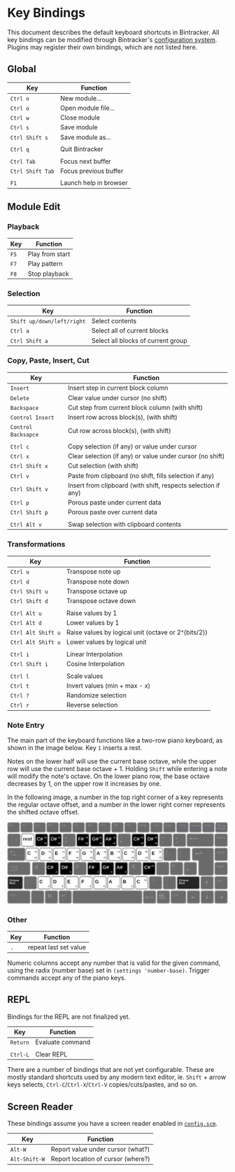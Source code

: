 # Key Bindings

This document describes the default keyboard shortcuts in Bintracker. All key bindings can be modified through Bintracker's [configuration system](configuration.md). Plugins may register their own bindings, which are not listed here.


## Global

Key              | Function
-----------------|----------------------------------------
`Ctrl n`         | New module...
`Ctrl o`         | Open module file...
`Ctrl w`         | Close module
`Ctrl s`         | Save module
`Ctrl Shift s`   | Save module as...
                 |
`Ctrl q`         | Quit Bintracker
                 |
`Ctrl Tab`       | Focus next buffer
`Ctrl Shift Tab` | Focus previous buffer
                 |
`F1`             | Launch help in browser


## Module Edit

### Playback

Key              | Function
-----------------|----------------------------------------
`F5`             | Play from start
`F7`             | Play pattern
`F8`             | Stop playback

### Selection

Key                        | Function
---------------------------|----------------------------------------
`Shift up/down/left/right` | Select contents
`Ctrl a`                   | Select all of current blocks
`Ctrl Shift a`             | Select all blocks of current group

### Copy, Paste, Insert, Cut

Key                 | Function
--------------------|----------------------------------------
`Insert`            | Insert step in current block column
`Delete`            | Clear value under cursor (no shift)
`Backspace`         | Cut step from current block column (with shift)
`Control Insert`    | Insert row across block(s), (with shift)
`Control Backsapce` | Cut row across block(s), (with shift)
                    |
`Ctrl c`            | Copy selection (if any) or value under cursor
`Ctrl x`            | Clear selection (if any) or value under cursor (no shift)
`Ctrl Shift x`      | Cut selection (with shift)
`Ctrl v`            | Paste from clipboard (no shift, fills selection if any)
`Ctrl Shift v`      | Insert from clipboard (with shift, respects selection if any)
`Ctrl p`            | Porous paste under current data
`Ctrl Shift p`      | Porous paste over current data
                    |
`Ctrl Alt v`        | Swap selection with clipboard contents

### Transformations

Key                 | Function
--------------------|----------------------------------------
`Ctrl u`            | Transpose note up
`Ctrl d`            | Transpose note down
`Ctrl Shift u`      | Transpose octave up
`Ctrl Shift d`      | Transpose octave down
                    |
`Ctrl Alt u`        | Raise values by 1
`Ctrl Alt d`        | Lower values by 1
`Ctrl Alt Shift u`  | Raise values by logical unit (octave or 2^(bits/2))
`Ctrl Alt Shift u`  | Lower values by logical unit
                    |
`Ctrl i`            | Linear Interpolation
`Ctrl Shift i`      | Cosine Interpolation
                    |
`Ctrl l`            | Scale values
`Ctrl t`            | Invert values (min + max - x)
`Ctrl ?`            | Randomize selection
`Ctrl r`            | Reverse selection


### Note Entry

The main part of the keyboard functions like a two-row piano keyboard, as shown in the image below. Key `1` inserts a rest.

Notes on the lower half will use the current base octave, while the upper row will use the current base octave + 1. Holding `Shift` while entering a note will modify the note's octave. On the lower piano row, the base octave decreases by 1, on the upper row it increases by one.

In the following image, a number in the top right corner of a key represents the regular octave offset, and a number in the lower right corner represents the shifted octave offset.

![image of keyboard layout](images/keyboard.png)


### Other

Key                 | Function
--------------------|----------------------------------------
`.`                 | repeat last set value

Numeric columns accept any number that is valid for the given command, using the radix (number base) set in `(settings 'number-base)`. Trigger commands accept any of the piano keys.


## REPL

Bindings for the REPL are not finalized yet.

Key              | Function
-----------------|----------------------------------------
`Return`         | Evaluate command
                 |
`Ctrl-L`         | Clear REPL

There are a number of bindings that are not yet configurable. These are mostly standard shortcuts used by any modern text editor, ie. `Shift` + arrow keys selects, `Ctrl-C`/`Ctrl-X`/`Ctrl-V` copies/cuts/pastes, and so on.

## Screen Reader

These bindings assume you have a screen reader enabled in [`config.scm`](configuration.md).

Key              | Function
-----------------|----------------------------------------
`Alt-W`          | Report value under cursor (what?)
`Alt-Shift-W`    | Report location of cursor (where?)

